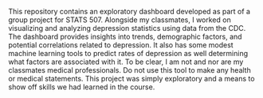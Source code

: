 This repository contains an exploratory dashboard developed as part of a group project for STATS 507. Alongside my classmates, I worked on visualizing and analyzing depression statistics using data from the CDC. The dashboard provides insights into trends, demographic factors, and potential correlations related to depression. It also has some modest machine learning tools to predict rates of depression as well determining what factors are associated with it. To be clear, I am not and nor are my classmates medical professionals. Do not use this tool to make any health or medical statements. This project was simply exploratory and a means to show off skills we had learned in the course.
